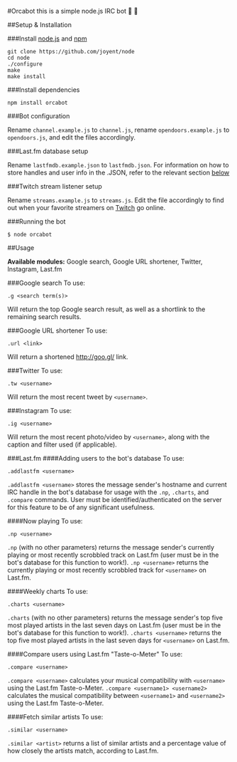 #Orcabot
this is a simple node.js IRC bot :whale: :whale2:

##Setup & Installation

###Install [node.js](http://nodejs.org/) and [npm](https://npmjs.org/)

```
git clone https://github.com/joyent/node
cd node
./configure
make
make install
```

###Install dependencies
```
npm install orcabot
```

###Bot configuration

Rename `channel.example.js` to `channel.js`, rename `opendoors.example.js` to `opendoors.js`, and edit the files accordingly.

###Last.fm database setup

Rename `lastfmdb.example.json` to `lastfmdb.json`. For information on how to store handles and user info in the .JSON, refer to the relevant section [below](https://github.com/emyarod/orcabot#adding-users-to-the-bots-database)

###Twitch stream listener setup

Rename `streams.example.js` to `streams.js`. Edit the file accordingly to find out when your favorite streamers on [Twitch](http://twitch.tv) go online.

###Running the bot
```
$ node orcabot
```

##Usage

**Available modules:** Google search, Google URL shortener, Twitter, Instagram, Last.fm

###Google search
To use:
```
.g <search term(s)>
```
Will return the top Google search result, as well as a shortlink to the remaining search results.

###Google URL shortener
To use:
```
.url <link>
```
Will return a shortened http://goo.gl/ link.

###Twitter
To use:
```
.tw <username>
```
Will return the most recent tweet by `<username>`.

###Instagram
To use:
```
.ig <username>
```
Will return the most recent photo/video by `<username>`, along with the caption and filter used (if applicable).

###Last.fm
####Adding users to the bot's database
To use:
```
.addlastfm <username>
```
`.addlastfm <username>` stores the message sender's hostname and current IRC handle in the bot's database for usage with the `.np`, `.charts`, and `.compare` commands. User must be identified/authenticated on the server for this feature to be of any significant usefulness.

####Now playing
To use:
```
.np <username>
```
`.np` (with no other parameters) returns the message sender's currently playing or most recently scrobbled track on Last.fm (user must be in the bot's database for this function to work!).
`.np <username>` returns the currently playing or most recently scrobbled track for `<username>` on Last.fm.

####Weekly charts
To use:
```
.charts <username>
```
`.charts` (with no other parameters) returns the message sender's top five most played artists in the last seven days on Last.fm (user must be in the bot's database for this function to work!).
`.charts <username>` returns the top five most played artists in the last seven days for `<username>` on Last.fm.

####Compare users using Last.fm "Taste-o-Meter"
To use:
```
.compare <username>
```
`.compare <username>` calculates your musical compatibility with `<username>` using the Last.fm Taste-o-Meter.
`.compare <username1> <username2>` calculates the musical compatibility between `<username1>` and `<username2>` using the Last.fm Taste-o-Meter.

####Fetch similar artists
To use:
```
.similar <username>
```
`.similar <artist>` returns a list of similar artists and a percentage value of how closely the artists match, according to Last.fm.
